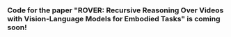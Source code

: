 ### Code for the paper "ROVER: Recursive Reasoning Over Videos with Vision-Language Models for Embodied Tasks" is coming soon!
